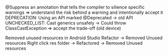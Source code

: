 @Suppress
	an annotation that tells the compiler to silience specific warnings 
=> understand the risk behind a warning and intentionally accept it
	DEPRECATION:
		Using an API marked @Deprecated -> old API
	UNCHECKED_LIST: Cast generics unsafely	-> Could throw ClassCastException
=> accept the trade-off (old device) 

Removed unused resources in Android Studio
	Refactor -> Removed Unused resources
	Right click res folder -> Refactored -> Removed Unused resources
